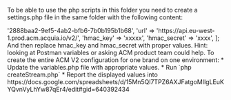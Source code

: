 To be able to use the php scripts in this folder you need to create a settings.php file in the same folder with the following content:
<?php
// @codingStandardsIgnoreFile

/**
 * @file
 * The variables to authenticate on ACM.
 */

global $config;

$config = [
  'org_uuid' => '2888baa2-9ef5-4ab2-bfb6-7b0b195b1b68',
  'url' => 'https://api.eu-west-1.prod.acm.acquia.io/v2/',
  'hmac_key' => 'xxxxx',
  'hmac_secret' => 'xxxx',
];

And then replace hmac_key and hmac_secret with proper values.
Hint: looking at Postman variables or asking ACM product team could help.



To create the entire ACM V2 configuration for one brand on one environment:
* Update the variables.php file with appropriate values.
* Run `php createStream.php`
* Report the displayed values into https://docs.google.com/spreadsheets/d/15Mn5Ql7TPZ6AXJFatgoMIlgLEuKYQvnVyLhYw87qEr4/edit#gid=640392434
